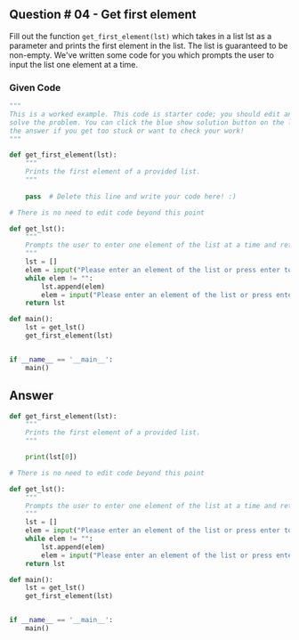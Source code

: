 ## Question # 04 - Get first element
Fill out the function `get_first_element(lst)` which takes in a list lst as a parameter and prints the first element in the list. The list is guaranteed to be non-empty. We've written some code for you which prompts the user to input the list one element at a time.

### Given Code
```python
"""
This is a worked example. This code is starter code; you should edit and run it to 
solve the problem. You can click the blue show solution button on the left to see 
the answer if you get too stuck or want to check your work!
"""

def get_first_element(lst):
    """
    Prints the first element of a provided list.
    """
    
    pass  # Delete this line and write your code here! :)

# There is no need to edit code beyond this point

def get_lst():
    """
    Prompts the user to enter one element of the list at a time and returns the resulting list.
    """
    lst = []
    elem = input("Please enter an element of the list or press enter to stop. ")
    while elem != "":
        lst.append(elem)
        elem = input("Please enter an element of the list or press enter to stop. ")
    return lst

def main():
    lst = get_lst()
    get_first_element(lst)


if __name__ == '__main__':
    main()
```

## Answer
```python
def get_first_element(lst):
    """
    Prints the first element of a provided list.
    """

    print(lst[0])

# There is no need to edit code beyond this point

def get_lst():
    """
    Prompts the user to enter one element of the list at a time and returns the resulting list.
    """
    lst = []
    elem = input("Please enter an element of the list or press enter to stop. ")
    while elem != "":
        lst.append(elem)
        elem = input("Please enter an element of the list or press enter to stop. ")
    return lst

def main():
    lst = get_lst()
    get_first_element(lst)


if __name__ == '__main__':
    main()
```